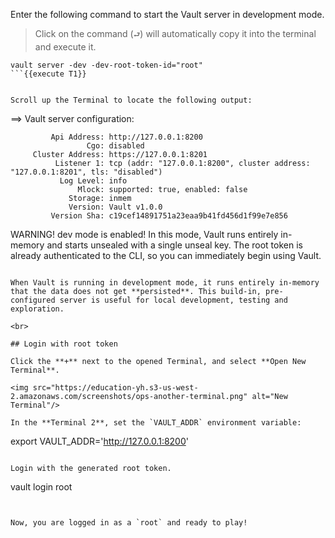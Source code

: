 Enter the following command to start the Vault server in development mode.  

> Click on the command (`⮐`) will automatically copy it into the terminal and execute it.


```
vault server -dev -dev-root-token-id="root"
```{{execute T1}}


Scroll up the Terminal to locate the following output:

```
==> Vault server configuration:

             Api Address: http://127.0.0.1:8200
                     Cgo: disabled
         Cluster Address: https://127.0.0.1:8201
              Listener 1: tcp (addr: "127.0.0.1:8200", cluster address: "127.0.0.1:8201", tls: "disabled")
               Log Level: info
                   Mlock: supported: true, enabled: false
                 Storage: inmem
                 Version: Vault v1.0.0
             Version Sha: c19cef14891751a23eaa9b41fd456d1f99e7e856

WARNING! dev mode is enabled! In this mode, Vault runs entirely in-memory
and starts unsealed with a single unseal key. The root token is already
authenticated to the CLI, so you can immediately begin using Vault.
```

When Vault is running in development mode, it runs entirely in-memory that the data does not get **persisted**. This build-in, pre-configured server is useful for local development, testing and exploration.

<br>

## Login with root token

Click the **+** next to the opened Terminal, and select **Open New Terminal**.

<img src="https://education-yh.s3-us-west-2.amazonaws.com/screenshots/ops-another-terminal.png" alt="New Terminal"/>

In the **Terminal 2**, set the `VAULT_ADDR` environment variable:

```
export VAULT_ADDR='http://127.0.0.1:8200'
```{{execute T2}}

Login with the generated root token.

```
vault login root
```{{execute T2}}


Now, you are logged in as a `root` and ready to play!
